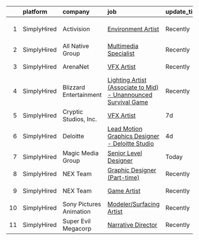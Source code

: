 

|    | platform    | company                 | job                                                                                                                                                                     | update_time   | location                 |
|---:|:------------|:------------------------|:------------------------------------------------------------------------------------------------------------------------------------------------------------------------|:--------------|:-------------------------|
|  1 | SimplyHired | Activision              | [Environment Artist](https://www.simplyhired.com/job/84DaBOLuf7yZ4dsgseC9pdw94R1ED9BuU2sn6J8l1CzGGKxxUA4Bww?q=vfx+designer)                                             | Recently      | Carlsbad, CA +1 location |
|  2 | SimplyHired | All Native Group        | [Multimedia Specialist](https://www.simplyhired.com/job/zXxui8BIuGnbF7uHmkRfjk2qNj9NZyBUyEVgY_by17DRJ1phHJKDmQ?q=vfx+designer)                                          | Recently      | Blackstone, VA           |
|  3 | SimplyHired | ArenaNet                | [VFX Artist](https://www.simplyhired.com/job/zfoTAMgcIejD4YmRgzUOSc_ti5dO0wvYVn40h6iWZdttstY3bemfYw?q=vfx+designer)                                                     | Recently      | Bellevue, WA             |
|  4 | SimplyHired | Blizzard Entertainment  | [Lighting Artist (Associate to Mid) - Unannounced Survival Game](https://www.simplyhired.com/job/8Q2mPGVRr6MH5YStKv5OZgzf60xyQVXKpJzRFDIUFDC-ql3vJ0X7Bw?q=vfx+designer) | Recently      | Irvine, CA               |
|  5 | SimplyHired | Cryptic Studios, Inc.   | [VFX Artist](https://www.simplyhired.com/job/qroaLHSdTHl99y_TMqtKUVR4KJfHQ8KMzznnM8Q3eKnLzD5JLst_wA?q=vfx+designer)                                                     | 7d            | Los Gatos, CA            |
|  6 | SimplyHired | Deloitte                | [Lead Motion Graphics Designer - Deloitte Studio](https://www.simplyhired.com/job/P7r3wBv9wq1C09tApaRU0aVP_bJss6O_ZoFSTrgCAnVkUUDUzMheGw?q=vfx+designer)                | 4d            | McLean, VA +39 locations |
|  7 | SimplyHired | Magic Media Group       | [Senior Level Designer](https://www.simplyhired.com/job/RAOQVUtjvJEdYISFnh8bIxKozzPcXNyYojyKcJZpHYu3qiMLV1acgw?q=vfx+designer)                                          | Today         | Remote                   |
|  8 | SimplyHired | NEX Team                | [Graphic Designer (Part-time)](https://www.simplyhired.com/job/ArAeCERgNJnSROsAEp2n_qO-I_lzyfnz6bM36NLhmwbGxJAjPueYyg?q=vfx+designer)                                   | Recently      | Remote                   |
|  9 | SimplyHired | NEX Team                | [Game Artist](https://www.simplyhired.com/job/iVkoAAMN1edBhgoQM66yQmgz4Y8e1psB7T-iOLVmv2-MQxpbwRq6-g?q=vfx+designer)                                                    | Recently      | San Jose, CA             |
| 10 | SimplyHired | Sony Pictures Animation | [Modeler/Surfacing Artist](https://www.simplyhired.com/job/VYKqUlkBPVvfYtHDG9uvXAoTNnk2ETmtiZ91goHKzMhHZLg9sX83BQ?q=vfx+designer)                                       | Recently      | Culver City, CA          |
| 11 | SimplyHired | Super Evil Megacorp     | [Narrative Director](https://www.simplyhired.com/job/JJjWo0PDGUAaQWVpYjl7eoJIXfgGYVL-8MWJRUlJCX_k5lejVgo7zg?q=vfx+designer)                                             | Recently      | San Mateo, CA            |